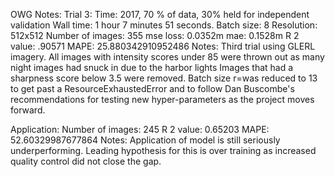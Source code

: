 OWG Notes:
Trial 3:
  Time: 2017, 70 % of data, 30% held for independent validation
  Wall time: 1 hour 7 minutes 51 seconds.
  Batch size: 8
  Resolution: 512x512
  Number of images: 355
  mse loss: 0.0352m
  mae: 0.1528m
  R 2 value: .90571
  MAPE: 25.880342910952486
  Notes:
    Third trial using GLERL imagery.
     All images with intensity scores under 85 were thrown out as many night images had snuck in due to the harbor lights
     Images that had a sharpness score below 3.5 were removed.
     Batch size r=was reduced to 13 to get past a ResourceExhaustedError and to follow Dan Buscombe's recommendations for testing new hyper-parameters as the project moves forward.

  Application:
    Number of images: 245
    R 2 value: 0.65203
    MAPE: 52.60329987677864
    Notes:
      Application of model is still seriously underperforming. Leading hypothesis for this is over training as increased quality control did not close the gap.
